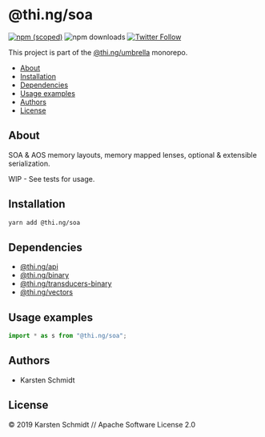 # @thi.ng/soa

[![npm (scoped)](https://img.shields.io/npm/v/@thi.ng/soa.svg)](https://www.npmjs.com/package/@thi.ng/soa)
![npm downloads](https://img.shields.io/npm/dm/@thi.ng/soa.svg)
[![Twitter Follow](https://img.shields.io/twitter/follow/thing_umbrella.svg?style=flat-square&label=twitter)](https://twitter.com/thing_umbrella)

This project is part of the
[@thi.ng/umbrella](https://github.com/thi-ng/umbrella/) monorepo.

<!-- TOC depthFrom:2 depthTo:3 -->

- [About](#about)
- [Installation](#installation)
- [Dependencies](#dependencies)
- [Usage examples](#usage-examples)
- [Authors](#authors)
- [License](#license)

<!-- /TOC -->

## About

SOA & AOS memory layouts, memory mapped lenses, optional & extensible
serialization.

WIP - See tests for usage.

## Installation

```bash
yarn add @thi.ng/soa
```

## Dependencies

- [@thi.ng/api](https://github.com/thi-ng/umbrella/tree/master/packages/api)
- [@thi.ng/binary](https://github.com/thi-ng/umbrella/tree/master/packages/binary)
- [@thi.ng/transducers-binary](https://github.com/thi-ng/umbrella/tree/master/packages/transducers-binary)
- [@thi.ng/vectors](https://github.com/thi-ng/umbrella/tree/master/packages/vectors)

## Usage examples

```ts
import * as s from "@thi.ng/soa";
```

## Authors

- Karsten Schmidt

## License

&copy; 2019 Karsten Schmidt // Apache Software License 2.0
